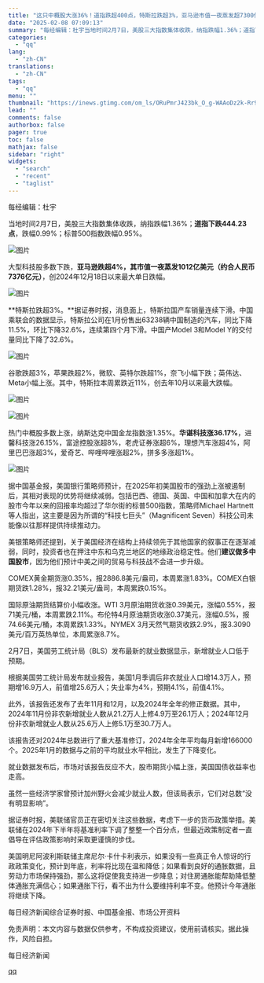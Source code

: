 ```yaml
---
title: "这只中概股大涨36%！道指跌超400点，特斯拉跌超3%，亚马逊市值一夜蒸发超7300亿元，啥情况？"
date: "2025-02-08 07:09:13"
summary: "每经编辑：杜宇当地时间2月7日，美股三大指数集体收跌，纳指跌幅1.36%；道指下跌444.23点，跌..."
categories:
  - "qq"
lang:
  - "zh-CN"
translations:
  - "zh-CN"
tags:
  - "qq"
menu: ""
thumbnail: "https://inews.gtimg.com/om_ls/ORuPmrJ423bk_O_g-WAAoDz2k-Rr9uMoptoF8QiaNN28cAA_640360/0"
lead: ""
comments: false
authorbox: false
pager: true
toc: false
mathjax: false
sidebar: "right"
widgets:
  - "search"
  - "recent"
  - "taglist"
---
```


每经编辑：杜宇

当地时间2月7日，美股三大指数集体收跌，纳指跌幅1.36%；**道指下跌444.23点**，跌幅0.99%；标普500指数跌幅0.95%。

![图片](https://inews.gtimg.com/om_bt/OQJ8tIQ1NUu2uiPm_KOddZgrHJvxobwZZgvP-pCy69Bp0AA/641)

大型科技股多数下跌，**亚马逊跌超4%，其市值一夜蒸发1012亿美元（约合人民币7376亿元）**，创2024年12月18日以来最大单日跌幅。

![图片](https://inews.gtimg.com/om_bt/O9p7-7bTbKOy8daHXTeg1G_k-3UmcI5fS8ZHYPOv55CfgAA/641)

**特斯拉跌超3%。**据证券时报，消息面上，特斯拉国产车销量连续下滑。中国乘联会的数据显示，特斯拉公司在1月份售出63238辆中国制造的汽车，同比下降11.5%，环比下降32.6%，连续第四个月下滑。中国产Model 3和Model Y的交付量同比下降了32.6%。

![图片](https://inews.gtimg.com/om_bt/OpBj9p9NS2S_-ODllMzZ7TwxQkbwxEfI9XbVt8_ovu5SQAA/641)

谷歌跌超3%，苹果跌超2%，微软、英特尔跌超1%，奈飞小幅下跌；英伟达、Meta小幅上涨。其中，特斯拉本周累跌近11%，创去年10月以来最大跌幅。

![图片](https://inews.gtimg.com/om_bt/Otm2Gl8SPPfaZt0eDQT5S9IDzU6reDN1YMI-MCIwq98msAA/641)

![图片](https://inews.gtimg.com/om_bt/OMSKlr1m19b2C4-SLmZQsALWM-KBgU9Dz3PsPPxTwxjJcAA/641)

热门中概股多数上涨，纳斯达克中国金龙指数涨1.35%。**华谌科技涨36.17%**，进馨科技涨26.15%，富途控股涨超8%，老虎证券涨超6%，理想汽车涨超4%，阿里巴巴涨超3%，爱奇艺、哔哩哔哩涨超2%，拼多多涨超1%。

![图片](https://inews.gtimg.com/om_bt/Oc0GjF_9Zve46SZbhM8tO2cT29-oHUvF_thuUEmgSJvc0AA/641)

据中国基金报，美国银行策略师预计，在2025年初美国股市的强劲上涨被遏制后，其相对表现的优势将继续减弱。包括巴西、德国、英国、中国和加拿大在内的股市今年以来的回报率均超过了华尔街的标普500指数，策略师Michael Hartnett等人指出，这主要是因为所谓的“科技七巨头”（Magnificent Seven）科技公司未能像以往那样提供持续推动力。

美银策略师还提到，关于美国经济在结构上持续领先于其他国家的叙事正在逐渐减弱，同时，投资者也在押注中东和乌克兰地区的地缘政治稳定性。他们**建议做多中国股市**，因为他们预计中美之间的贸易与科技战不会进一步升级。

COMEX黄金期货涨0.35%，报2886.8美元/盎司，本周累涨1.83%。COMEX白银期货跌1.28%，报32.21美元/盎司，本周累跌0.15%。

国际原油期货结算价小幅收涨。WTI 3月原油期货收涨0.39美元，涨幅0.55%，报71美元/桶，本周累跌2.11%。布伦特4月原油期货收涨0.37美元，涨幅0.5%，报74.66美元/桶，本周累跌1.33%。NYMEX 3月天然气期货收跌2.9%，报3.3090美元/百万英热单位，本周累涨8.7%。

2月7日，美国劳工统计局（BLS）发布最新的就业数据显示，新增就业人口低于预期。

根据美国劳工统计局发布就业报告，美国1月季调后非农就业人口增14.3万人，预期增16.9万人，前值增25.6万人；失业率为4%，预期4.1%，前值4.1%。

此外，该报告还发布了去年11月和12月，以及2024年全年的修正数据。其中，2024年11月份非农新增就业人数从21.2万人上修4.9万至26.1万人；2024年12月份非农新增就业人数从25.6万人上修5.1万至30.7万人。

该报告还对2024年总数进行了重大基准修订，2024年全年平均每月新增166000个。2025年1月的数据与之前的平均就业水平相比，发生了下降变化。

就业数据发布后，市场对该报告反应不大，股市期货小幅上涨，美国国债收益率也走高。

虽然一些经济学家曾预计加州野火会减少就业人数，但该局表示，它们对总数“没有明显影响”。

据证券时报，美联储官员正在密切关注这些数据，考虑下一步的货币政策举措。美联储在2024年下半年将基准利率下调了整整一个百分点，但最近政策制定者一直倡导在评估政策影响时采取更谨慎的步伐。

美国明尼阿波利斯联储主席尼尔·卡什卡利表示，如果没有一些真正令人惊讶的行政政策变化，预计到年底，利率将比现在温和降低；如果看到良好的通胀数据，且劳动力市场保持强劲，那么这将促使我支持进一步降息；对住房通胀能帮助降低整体通胀充满信心；如果通胀下行，看不出为什么要维持利率不变。他预计今年通胀将继续下降。

每日经济新闻综合证券时报、中国基金报、市场公开资料

免责声明：本文内容与数据仅供参考，不构成投资建议，使用前请核实。据此操作，风险自担。

  

每日经济新闻

[qq](https://new.qq.com/rain/a/20250208A018S800)
